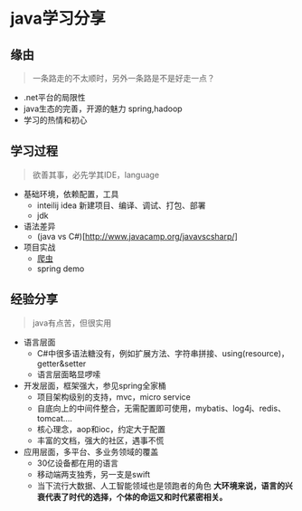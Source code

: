 # java学习分享
## 缘由
> 一条路走的不太顺时，另外一条路是不是好走一点？
* .net平台的局限性
* java生态的完善，开源的魅力 spring,hadoop
* 学习的热情和初心
## 学习过程
> 欲善其事，必先学其IDE，language
* 基础环境，依赖配置，工具
    - inteilij idea 新建项目、编译、调试、打包、部署
    - jdk
* 语法差异
    - (java vs C#)[http://www.javacamp.org/javavscsharp/]
* 项目实战
    - [爬虫](https://github.com/wycm/zhihu-crawler)
    - spring demo 
## 经验分享
> java有点苦，但很实用
* 语言层面
    - C#中很多语法糖没有，例如扩展方法、字符串拼接、using(resource)，getter&setter
    - 语言层面略显啰嗦
* 开发层面，框架强大，参见spring全家桶
    - 项目架构级别的支持，mvc，micro service
    - 自底向上的中间件整合，无需配置即可使用，mybatis、log4j、redis、tomcat....
    - 核心理念，aop和ioc，约定大于配置
    - 丰富的文档，强大的社区，遇事不慌
* 应用层面，多平台、多业务领域的覆盖
    - 30亿设备都在用的语言
    - 移动端两支独秀，另一支是swift
    - 当下流行大数据、人工智能领域也是领跑者的角色
**大环境来说，语言的兴衰代表了时代的选择，个体的命运又和时代紧密相关。**
